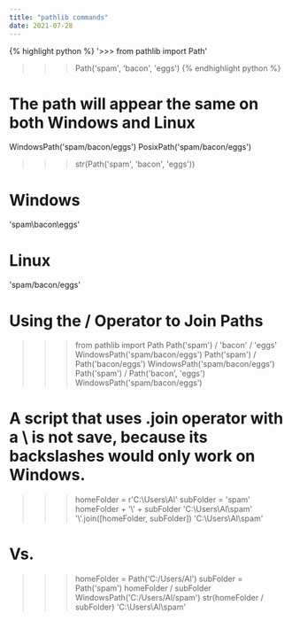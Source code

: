 ```yaml
---
title: "pathlib commands"
date: 2021-07-28
---
```


{% highlight python %}
'>>> from pathlib import Path'
>>> Path('spam', 'bacon', 'eggs')
{% endhighlight python %}

# The path will appear the same on both Windows and Linux
WindowsPath('spam/bacon/eggs')
PosixPath('spam/bacon/eggs')

>>> str(Path('spam', 'bacon', 'eggs'))
# Windows
'spam\\bacon\\eggs'
# Linux
'spam/bacon/eggs'

# Using the / Operator to Join Paths
>>> from pathlib import Path
>>> Path('spam') / 'bacon' / 'eggs'
WindowsPath('spam/bacon/eggs')
>>> Path('spam') / Path('bacon/eggs')
WindowsPath('spam/bacon/eggs')
>>> Path('spam') / Path('bacon', 'eggs')
WindowsPath('spam/bacon/eggs')

# A script that uses .join operator with a \ is not save, because its backslashes would only work on Windows.
>>> homeFolder = r'C:\Users\Al'
>>> subFolder = 'spam'
>>> homeFolder + '\\' + subFolder
'C:\\Users\\Al\\spam'
>>> '\\'.join([homeFolder, subFolder])
'C:\\Users\\Al\\spam'

# Vs.
>>> homeFolder = Path('C:/Users/Al')
>>> subFolder = Path('spam')
>>> homeFolder / subFolder
WindowsPath('C:/Users/Al/spam')
>>> str(homeFolder / subFolder)
'C:\\Users\\Al\\spam'

